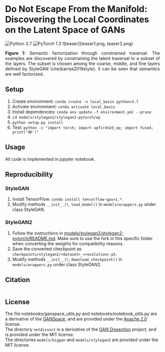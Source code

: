 # Do Not Escape From the Manifold: Discovering the Local Coordinates on the Latent Space of GANs
![Python 3.7](https://img.shields.io/badge/python-3.7-green.svg)
![PyTorch 1.3](https://img.shields.io/badge/pytorch-1.3-green.svg)
![teaser](teaser1.png, teaser2.png)
<p align="justify"><b>Figure 1:</b> Semantic factorization through constrained traversal. The examples are discovered by constraining the latent traversal to a subset of the layers. The subset is chosen among the coarse, middle, and fine layers defined by StyleGAN \cite{karras2019style}. It can be seen that semantics are well factorized..</p>

## Setup
1. Create environment: `conda create -n local_basis python=3.7`
2. Activate environment: `conda activate local_basis`
3. Install dependencies: `conda env update -f environment.yml --prune`
4. `cd models/stylegan2/stylegan2-pytorch/op`
5. `python setup.py install`
6. Test: `python -c "import torch; import upfirdn2d_op; import fused; print('OK')"`

## Usage
All code is implemented in jupyter notebook.

## Reproducibility


### StyleGAN
1. Install TensorFlow: `conda install tensorflow-gpu=1.*`.
2. Modify methods `__init__()`, `load_model()` in `models/wrappers.py` under class StyleGAN.

### StyleGAN2
1. Follow the instructions in [models/stylegan2/stylegan2-pytorch/README.md](https://github.com/harskish/stylegan2-pytorch/blob/master/README.md#convert-weight-from-official-checkpoints). Make sure to use the fork in this specific folder when converting the weights for compatibility reasons.
2. Save the converted checkpoint as `checkpoints/stylegan2/<dataset>_<resolution>.pt`.
3. Modify methods `__init__()`, `download_checkpoint()` in `models/wrappers.py` under class StyleGAN2.


## Citation
```
```

## License

The file notebooks/ganspace_utils.py and notebooks/notebook_utils.py are a derivative of the [GANSpace][ganspace], and are provided under the [Apache 2.0](LICENSE) license.<br>
The directory `netdissect` is a derivative of the [GAN Dissection][gandissect] project, and is provided under the MIT license.<br>
The directories `models/biggan` and `models/stylegan2` are provided under the MIT license.


[biggan_pytorch]: https://github.com/huggingface/pytorch-pretrained-BigGAN
[stylegan_pytorch]: https://github.com/lernapparat/lernapparat/blob/master/style_gan/pytorch_style_gan.ipynb
[stylegan2_pytorch]: https://github.com/rosinality/stylegan2-pytorch
[gandissect]: https://github.com/CSAILVision/GANDissect
[pretrained_stylegan]: https://github.com/justinpinkney/awesome-pretrained-stylegan
[ganspace]: https://github.com/harskish/ganspace